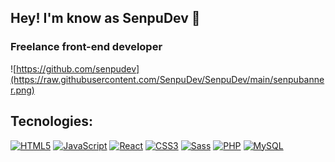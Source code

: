 ## Hey! I'm know as SenpuDev 👋
### Freelance front-end developer

![https://github.com/senpudev](https://raw.githubusercontent.com/SenpuDev/SenpuDev/main/senpubanner.png)

## Tecnologies:

[![HTML5](https://img.shields.io/badge/html5-C57408?style=for-the-badge&logo=html5&logoColor=white&labelColor=101010)]()
[![JavaScript](https://img.shields.io/badge/JavaScript-F7DF1E?style=for-the-badge&logo=javascript&logoColor=white&labelColor=101010)](https://github.com/SenpuDev?tab=repositories&q=&type=&language=javascript&sort=)
[![React](https://img.shields.io/badge/react-0AAADA?style=for-the-badge&logo=react&logoColor=white&labelColor=101010)]()
[![CSS3](https://img.shields.io/badge/css3-0AAADA?style=for-the-badge&logo=css3&logoColor=white&labelColor=101010)]()
[![Sass](https://img.shields.io/badge/Sass-F77EAC?style=for-the-badge&logo=sass&logoColor=white&labelColor=101010)]()
[![PHP](https://img.shields.io/badge/PHP-4479A1?style=for-the-badge&logo=php&logoColor=white&labelColor=101010)]()
[![MySQL](https://img.shields.io/badge/MySQL-4479A1?style=for-the-badge&logo=mysql&logoColor=white&labelColor=101010)]()

<!--
**SenpuDev/SenpuDev** is a ✨ _special_ ✨ repository because its `README.md` (this file) appears on your GitHub profile.

Here are some ideas to get you started:

- 🔭 I’m currently working on ...
- 🌱 I’m currently learning ...
- 👯 I’m looking to collaborate on ...
- 🤔 I’m looking for help with ...
- 💬 Ask me about ...
- 📫 How to reach me: ...
- 😄 Pronouns: ...
- ⚡ Fun fact: ...
-->
